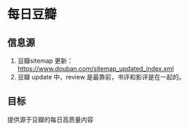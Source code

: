 # 每日豆瓣

## 信息源
1. 豆瓣sitemap 更新： https://www.douban.com/sitemap_updated_index.xml
1. 豆瓣 update 中，review 是最靠前，书评和影评是在一起的。
## 目标
提供源于豆瓣的每日高质量内容